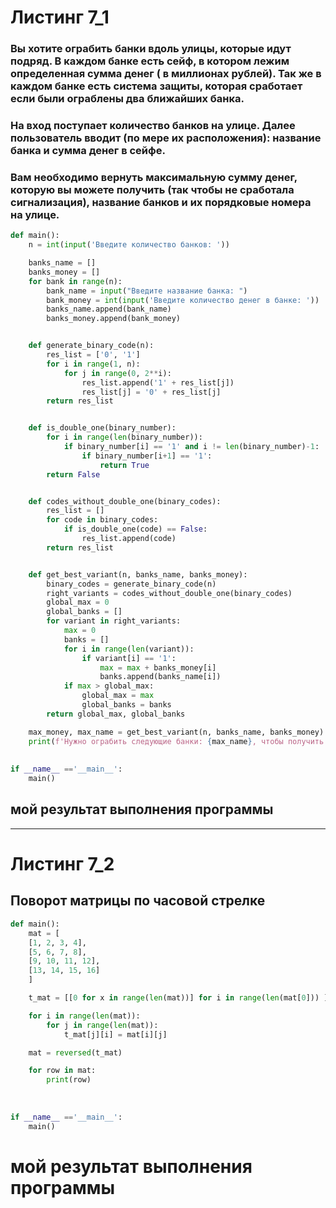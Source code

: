 # Листинг 7_1

### Вы хотите ограбить банки вдоль улицы, которые идут подряд. В каждом банке есть сейф, в котором лежим определенная сумма денег ( в миллионах рублей). Так же в каждом банке есть система защиты, которая сработает если были ограблены два ближайших банка. 
### На вход поступает количество банков на улице. Далее пользователь вводит (по мере их расположения): название банка и сумма денег в сейфе. 
### Вам необходимо вернуть максимальную сумму денег,  которую вы можете получить (так чтобы не сработала сигнализация), название банков и их порядковые номера на улице.

```py
def main():
    n = int(input('Введите количество банков: '))

    banks_name = []
    banks_money = []
    for bank in range(n):
        bank_name = input("Введите название банка: ")
        bank_money = int(input('Введите количество денег в банке: '))
        banks_name.append(bank_name)
        banks_money.append(bank_money)


    def generate_binary_code(n):
        res_list = ['0', '1']
        for i in range(1, n):
            for j in range(0, 2**i):
                res_list.append('1' + res_list[j])
                res_list[j] = '0' + res_list[j]
        return res_list


    def is_double_one(binary_number):
        for i in range(len(binary_number)):
            if binary_number[i] == '1' and i != len(binary_number)-1:
                if binary_number[i+1] == '1':
                    return True
        return False


    def codes_without_double_one(binary_codes):
        res_list = []
        for code in binary_codes:
            if is_double_one(code) == False:
                res_list.append(code)
        return res_list


    def get_best_variant(n, banks_name, banks_money):
        binary_codes = generate_binary_code(n)
        right_variants = codes_without_double_one(binary_codes)
        global_max = 0
        global_banks = []
        for variant in right_variants:
            max = 0
            banks = []
            for i in range(len(variant)):
                if variant[i] == '1':
                    max = max + banks_money[i]
                    banks.append(banks_name[i])
            if max > global_max:
                global_max = max
                global_banks = banks
        return global_max, global_banks

    max_money, max_name = get_best_variant(n, banks_name, banks_money)
    print(f'Нужно ограбить следующие банки: {max_name}, чтобы получить {max_money} млн рублей')
   
   
if __name__ =='__main__':
    main()
```
## мой результат выполнения программы


____
# Листинг 7_2

## Поворот матрицы по часовой стрелке

```py
def main():
    mat = [
    [1, 2, 3, 4],
    [5, 6, 7, 8],
    [9, 10, 11, 12],
    [13, 14, 15, 16]
    ]

    t_mat = [[0 for x in range(len(mat))] for i in range(len(mat[0])) ]

    for i in range(len(mat)):
        for j in range(len(mat)):
            t_mat[j][i] = mat[i][j]

    mat = reversed(t_mat)

    for row in mat:
        print(row)
    
   
   
if __name__ =='__main__':
    main()
```
# мой результат выполнения программы



